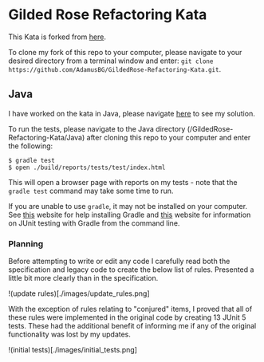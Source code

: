 # Gilded Rose Refactoring Kata

This Kata is forked from [here](https://github.com/emilybache/GildedRose-Refactoring-Kata).  

To clone my fork of this repo to your computer, please navigate to your desired directory from a terminal window and enter: `git clone https://github.com/AdamusBG/GildedRose-Refactoring-Kata.git`.  

## Java

I have worked on the kata in Java, please navigate [here](https://github.com/AdamusBG/GildedRose-Refactoring-Kata/tree/master/Java) to see my solution.  

To run the tests, please navigate to the Java directory (/GildedRose-Refactoring-Kata/Java) after cloning this repo to your computer and enter the following:

```
$ gradle test
$ open ./build/reports/tests/test/index.html
```

This will open a browser page with reports on my tests - note that the `gradle test` command may take some time to run.  

If you are unable to use `gradle`, it may not be installed on your computer. See [this](https://gradle.org/install/) website for help installing Gradle and [this](https://www.lambdatest.com/blog/run-junit-from-command-line/) website for information on JUnit testing with Gradle from the command line.  

### Planning

Before attempting to write or edit any code I carefully read both the specification and legacy code to create the below list of rules. Presented a little bit more clearly than in the specification.  

!(update rules)[./images/update_rules.png]

With the exception of rules relating to "conjured" items, I proved that all of these rules were implemented in the original code by creating 13 JUnit 5 tests. These had the additional benefit of informing me if any of the original functionality was lost by my updates.  

!(initial tests)[./images/initial_tests.png]
